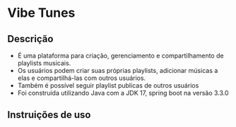 # Vibe Tunes 

## Descrição
 - É uma plataforma para criação, gerenciamento e compartilhamento de playlists musicais.
 - Os usuários podem criar suas próprias playlists, adicionar músicas a elas e compartilhá-las com outros usuários.
 - Também é possível seguir playlist publicas de outros usuários
 - Foi construída utilizando Java com a JDK 17, spring boot na versão 3.3.0

## Instruições de uso
